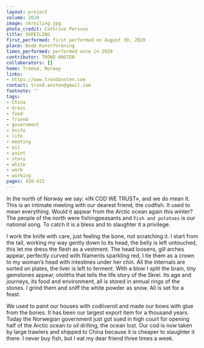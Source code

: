 ```yaml
---
layout: project
volume: 2020
image: skreiling.jpg
photo_credit: Cathrine Persson
title: SKREILING
first_performed: first performed on August 30, 2020
place: Bodø Kunstforening
times_performed: performed once in 2020
contributor: TROND ANSTEN
collaborators: []
home: Tromsø, Norway
links:
- https://www.trondansten.com
contact: trond.ansten@gmail.com
footnote: ''
tags:
- China
- dress
- food
- friend
- government
- knife
- life
- meeting
- oil
- paint
- story
- white
- work
- working
pages: 420-421
---
```



In the north of Norway we say: «IN COD WE TRUST», and we do mean it. 
This is an intimate meeting with our dearest friend, the codfish. It used to mean everything. Would it appear from the Arctic ocean again this winter? The people of the north were fishingpeasants and `Fish and potatoes` is our national song. To catch it is a bless and to slaughter it a privilege. 

I work the knife with care, just feeling the bone, not scratching it. I start from the tail, working my way gently down to its head, the belly is left untouched, this let me dress the flesh as a vestment. The head loosens, gill arches appear, perfectly curved with filaments sparkling red, I tie them as a crown to my woman’s head with intestines under her chin. All the internals are sorted on plates, the liver is left to ferment. With a blow I split the brain, tiny gemstones appear, otoliths that tells the life story of the Skrei. Its age and journeys, its food and environment, all is stored in annual rings of the stones. I grind them and sniff the white powder as snow.
All is set for a feast.

We used to paint our houses with codliveroil and made our bows with glue from the bones. It has been our largest export item for a thousand years. Today the Norwegian government just got sued in high court for opening half of the Arctic ocean to oil drilling, the ocean lost. Our cod is now taken by large trawlers and shipped to China because it is cheaper to slaughter it there. 
I never buy fish, but I eat my dear friend three times a week.
